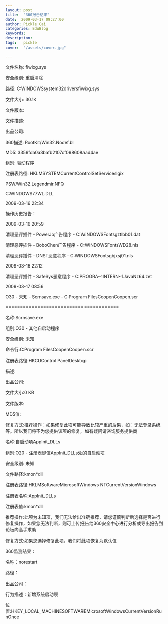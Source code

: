 ```yaml
---
layout: post  
title:  "360报告结果"
date:  2009-03-17 09:27:00
author: Pickle Cai  
categories: EduBlog  
keywords: 
description:   
tags:	pickle   
cover:  "/assets/cover.jpg"  

---
```


文件名称: fiwixg.sys

安全级别: 重启清除

路径: C:WINDOWSsystem32driversfiwixg.sys

文件大小: 30.1K

文件版本:

文件描述:

出品公司:

360描述: RootKit/Win32.Nodef.bl

MD5: 3359fda0a3bafb2107cf098608aad4ae

组别: 驱动程序

注册表路径: HKLMSYSTEMCurrentControlSetServiceslgix





PSW/Win32.Legendmir.NFQ

C:WINDOWS77WL.DLL

2009-03-16 22:34



 



操作历史报告：



2009-03-16 20:59

清理恶评插件 - PowerJo广告程序 - C:WINDOWSFontsgztlbb01.dat

清理恶评插件 - BoboChen广告程序 - C:WINDOWSFontsWD28.nls

清理恶评插件 - DNST恶意程序 - C:WINDOWSFontsgbjxsj01.nls

2009-03-16 22:12

清理恶评插件 - SafeSys恶意程序 - C:PROGRA~1INTERN~1JavaNz64.zet



 



2009-03-17 08:56

O30 - 未知 - Scrnsave.exe - C:Program FilesCoopenCoopen.scr



=======================================



名称:Scrnsave.exe

组别:O30 - 其他自启动程序

安全级别: 未知

命令行:C:Program FilesCoopenCoopen.scr

注册表路径:HKCUControl PanelDesktop

描述:

出品公司:

文件大小:0 KB

文件版本:

MD5值:

修复方式:推荐操作：如果修复此项可能导致比较严重的后果，如：无法登录系统等。所以我们将不为您提供该项的修复，如有疑问请咨询服务提供商



 



名称:自启动项AppInit_DLLs

组别:O20 - 注册表键值AppInit_DLLs处的自启动项

安全级别: 未知

文件路径:kmon*dll

注册表路径:HKLMSoftwareMicrosoftWindows NTCurrentVersionWindows

注册表名称:AppInit_DLLs

注册表值:kmon*dll

推荐操作:此项为未知项，我们无法给出准确推荐，请您谨慎判断后选择是否进行修复操作，如果您无法判断，则可上传报告给360安全中心进行分析或导出报告到论坛向高手求助

修复方式:如果您选择修复此项，我们将此项恢复为默认值



 



360监测结果：



名称：norestart

路径：

出品公司：

行为描述：新增系统启动项

位置:HKEY_LOCAL_MACHINESOFTWAREMicrosoftWindowsCurrentVersionRunOnce



		    

